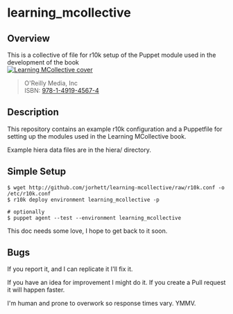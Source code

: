 # learning_mcollective

## Overview 

This is a collective of file for r10k setup of the Puppet module used in the development of the book  
[![Learning MCollective cover](http://akamaicovers.oreilly.com/images/0636920032472/rc_cat.gif)](http://shop.oreilly.com/product/0636920032472.do)
>  O'Reilly Media, Inc  
>  ISBN: [978-1-4919-4567-4](http://shop.oreilly.com/product/0636920032472.do) 

## Description

This repository contains an example r10k configuration and a Puppetfile
for setting up the modules used in the Learning MCollective book.

Example hiera data files are in the hiera/ directory.

## Simple Setup

```
$ wget http://github.com/jorhett/learning-mcollective/raw/r10k.conf -o /etc/r10k.conf
$ r10k deploy environment learning_mcollective -p

# optionally
$ puppet agent --test --environment learning_mcollective
```

This doc needs some love, I hope to get back to it soon.

## Bugs

If you report it, and I can replicate it I'll fix it.

If you have an idea for improvement I might do it.
If you create a Pull request it will happen faster.

I'm human and prone to overwork so response times vary. YMMV.
